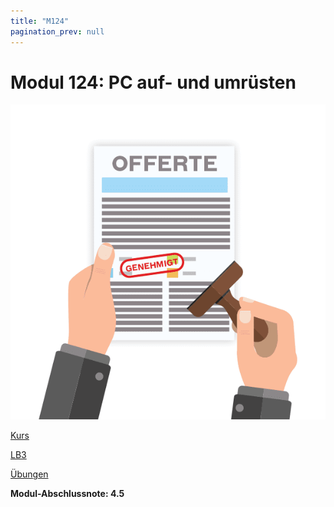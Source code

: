 ```yaml
---
title: "M124"
pagination_prev: null
---
```


# Modul 124: PC auf- und umrüsten

![logo_module](/data/m124/m124_logo.png)

[Kurs](./kurs.md)

[LB3](./lb3.md)

[Übungen](./uebungen.md)

**Modul-Abschlussnote: 4.5**

